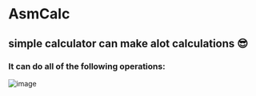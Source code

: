 # AsmCalc
## simple calculator can make alot calculations 😎  
### It can do all of the following operations:  
![image](https://user-images.githubusercontent.com/114514662/236681439-1d1fe15b-ff0d-4107-a8c4-c7f2ac857b94.png)
